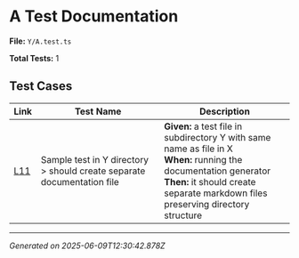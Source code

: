 # A Test Documentation

**File:** `Y/A.test.ts`

**Total Tests:** 1

## Test Cases

| Link | Test Name | Description |
|------|-----------|-------------|
| [L11](src/test/Y/A.test.ts#L11) | Sample test in Y directory > should create separate documentation file | **Given:** a test file in subdirectory Y with same name as file in X<br>**When:** running the documentation generator<br>**Then:** it should create separate markdown files preserving directory structure |

---
*Generated on 2025-06-09T12:30:42.878Z*
